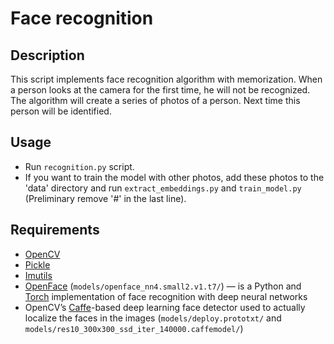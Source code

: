 # Face recognition 


## Description
This script implements face recognition algorithm with memorization. When a person looks at the camera for the first time, he will not be recognized. The algorithm will create a series of photos of a person. Next time this person will be identified. 

## Usage

- Run ``recognition.py`` script.
- If you want to train the model with other photos, add these photos to the 'data' directory and run ``extract_embeddings.py`` and ``train_model.py`` (Preliminary remove '#' in the last line).

## Requirements

- [OpenCV](https://opencv.org/)
- [Pickle](https://docs.python.org/3/library/pickle.html)
- [Imutils](https://github.com/jrosebr1/imutils) 
- [OpenFace](https://cmusatyalab.github.io/openface/) (``models/openface_nn4.small2.v1.t7/``) — is a Python and [Torch](https://pytorch.org/) implementation of face recognition with deep neural networks
- OpenCV’s [Caffe](https://caffe.berkeleyvision.org/)-based deep learning face detector used to actually localize the faces in the images (``models/deploy.prototxt/`` and ``models/res10_300x300_ssd_iter_140000.caffemodel/``)

